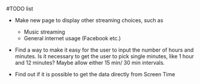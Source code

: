 #TODO list

- Make new page to display other streaming choices, such as
  - Music streaming
  - General internet usage (Facebook etc.)

- Find a way to make it easy for the user to input the number of hours and minutes. 
  Is it necessary to get the user to pick single minutes, like 1 hour and 12 minutes? Maybe allow either 15 min/ 30 min  intervals.


- Find out if it is possible to get the data directly from Screen Time
